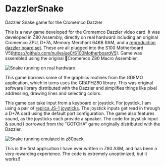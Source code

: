 # DazzlerSnake
 Dazzler Snake game for the Cromemco Dazzler

This is a new game developed for the Cromemco Dazzler video card. It was developed in Z80 Assembly, directly on real hardward including an original Cromemco ZPU, D+7A, Memory Merchant 64KB RAM, and a [reproduction dazzler board set](https://forum.vcfed.org/index.php?threads/cromemco-dazzler-replica-project.77906/). These are all plugged into the S100 Motherboard V5(https://github.com/nullvalue0/S100MotherboardV5). Game was sssembled using the original Cromemco Z80 Macro Assembler.

![Snake running on real hardware](https://github.com/nullvalue0/DazzlerSnake/blob/main/snake_hardware.jpg?raw=true)

This game borrows some of the graphics routines from the GDEMO application, which in turns uses the GRAPHZ80 library. This was original software library distributed with the Dazzler and simplifies things like pixel addressing, drawing lines and selecting colors.

This game can take input from a keyboard or joystick. For joystick, I am using a pair of [replica JS-1 joysticks](https://forum.vcfed.org/index.php?threads/cromemco-js-1-joystick-replica.1247727/). The joystick inputs get read in through a D+7A card using the default port configuration. The game also features sound, as the joysticks each provide a speaker. The code for joystick input & sound I borrowed from the "GOTCHA" game originally distributed with the Dazzler.

![Snake running emulated in z80pack](https://github.com/nullvalue0/DazzlerSnake/blob/main/snake_emulator.png?raw=true)

This is the first application I have ever written in Z80 ASM, and has been a very rewarding experience. The code is extremely unoptimized, but it works!!